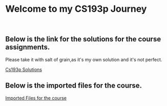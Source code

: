 # Welcome to my CS193p Journey 
</br> 

## Below is the link for the solutions for the course assignments. 
 <p>Please take it with salt of grain,as it's my own solution and it's not perfect.</p>  

[Cs193p Solutions][solutions]
</br>

## Below is the imported files for the course. 
[Imported Files for the course][files]

[solutions]: https://github.com/Usefz89/Cs193P2021/tree/master/Assignments%20-%20CS%20193p%20Stanford

[files]: https://github.com/Usefz89/Cs193P2021/tree/master/CS193p%20Imported%20files%20
